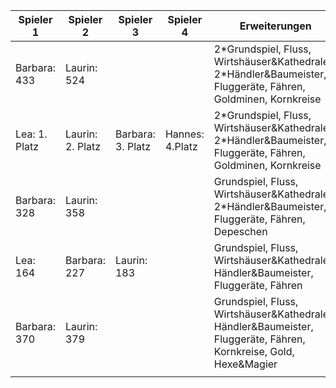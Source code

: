 | Spieler 1     | Spieler 2        | Spieler 3         | Spieler 4       | Erweiterungen                                                                                                     |                |                   |
| ------------- | ---------------- | ----------------- | --------------- | ----------------------------------------------------------------------------------------------------------------- | -------------- | ----------------- |
| Barbara: 433  | Laurin:  524     |                   |                 | 2\*Grundspiel, Fluss, Wirtshäuser&Kathedralen, 2\*Händler&Baumeister, Fluggeräte, Fähren, Goldminen, Kornkreise   | 13/10/24       |                   |
| Lea: 1. Platz | Laurin: 2. Platz | Barbara: 3. Platz | Hannes: 4.Platz | 2\*Grundspiel, Fluss, Wirtshäuser&Kathedralen, 2\*Händler&Baumeister, Fluggeräte, Fähren, Goldminen, Kornkreise   | 13/10/24       |                   |
| Barbara: 328  | Laurin: 358      |                   |                 | Grundspiel, Fluss, Wirtshäuser&Kathedralen, 2\*Händler&Baumeister, Fluggeräte, Fähren, Depeschen                  | 18/10/24 23:24 |                   |
| Lea: 164      | Barbara: 227     | Laurin: 183       |                 | Grundspiel, Fluss, Wirtshäuser&Kathedralen, Händler&Baumeister, Fluggeräte, Fähren                                | 19/10/24       |                   |
| Barbara: 370  | Laurin: 379      |                   |                 | Grundspiel, Fluss, Wirtshäuser&Kathedralen, Händler&Baumeister, Fluggeräte, Fähren, Kornkreise, Gold, Hexe&Magier | 26/10/24 23:10 | ![[IMG_5022.jpg]] |
|               |                  |                   |                 |                                                                                                                   |                |                   |
